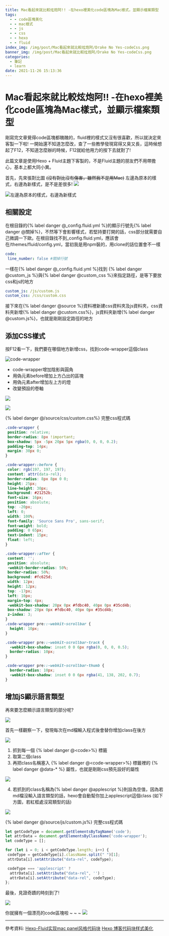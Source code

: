 ```yaml
---
title: Mac看起來就比較炫炮阿!! -在hexo裡美化code區塊為Mac樣式，並顯示檔案類型
tags:
  - - code區塊美化
  - - mac樣式
  - - js
  - - css
  - - hexo
  - - fluid
index_img: /img/post/Mac看起來就比較炫炮阿/Drake No Yes-codeCss.png
banner_img: /img/post/Mac看起來就比較炫炮阿/Drake No Yes-codeCss.png
categories:
  - 筆記
  - learn
date: 2021-11-26 15:13:36
---
```



# Mac看起來就比較炫炮阿!! -在hexo裡美化code區塊為Mac樣式，並顯示檔案類型

剛寫完文章覺得code區塊都醜醜的，fluid裡的樣式又沒有很喜歡，所以就決定來客製一下啦! 一開始還不知道怎麼改，查了一些教學發現寫得又臭又長，這時候想起了F12，不知道怎麼辦的時候，F12就給他用力的按下去就對了!

此篇文章是使用Hexo + Fluid主題下客製的，不是Fluid主題的朋友們不用帶擔心，基本上都大同小異。

首先，先來張對比圖 ~~(沒有對比沒有傷害，雖然我不是用Mac)~~
左邊為原本的樣式，右邊為新樣式，是不是差很多! <img src="/sticker/happyEyes.gif" class="sticker"/> 

![左邊為原本的樣式，右邊為新樣式](/img/post/Mac看起來就比較炫炮阿/code對比圖.jpg)

## 相關設定

在根目錄的{% label danger @_config.fluid.yml %}的顯示行號先{% label danger @關掉%}，不然等下會影響樣式，若堅持要打開的話，css部分就需要自己微調一下歐。在根目錄找不到_config.fluid.yml，應該會在/themes/fluid/config.yml，當初我是用npm裝的，用clone的話位置會不一樣

```yaml
code:
 line_number: false #關掉行號
```

一樣在{% label danger @_config.fluid.yml %}找到  {% label danger @custom_js %}與{% label danger @custom_css %}來指定路徑，是等下要放css和js的地方

```yaml
custom_js: /js/custom.js
custom_css: /css/custom.css
```

接下來在{% label danger @source %}資料裡新建css資料夾及js資料夾，css資料夾新增{% label danger @custom.css%}，js資料夾新增{% label danger @custom.js%}，也就是剛剛設定路徑的地方

## 添加CSS樣式

按F12看一下，我們要在哪個地方新增css，找到code-wrapper這個class

![code-wrapper](/img/post/Mac看起來就比較炫炮阿/css-1.jpg)

- code-wrapper增加陰影與圓角
- 用偽元素before增加上方凸出的區塊
- 用偽元素after增加左上方的燈
- 改變預設的卷軸

![](/img/post/Mac看起來就比較炫炮阿/css-2.jpg)

![](/img/post/Mac看起來就比較炫炮阿/css-3.jpg)

  {% label danger @/source/css/custom.css%} 完整css程式碼

```css
.code-wrapper {
 position: relative;
 border-radius: 8px !important;
 box-shadow: 5px -5px 20px 5px rgba(0, 0, 0, 0.2);
 padding-top: 14px;
 margin: 30px 0;
}

.code-wrapper::before {
 color: rgb(197, 197, 197);
 content: attr(data-rel);
 border-radius: 8px 8px 0 0;
 height: 25px;
 line-height: 30px;
 background: #21252b;
 font-size: 16px;
 position: absolute;
 top: -20px;
 left: 0;
 width: 100%;
 font-family: 'Source Sans Pro', sans-serif;
 font-weight: bold;
 padding: 0 65px;
 text-indent: 15px;
 float: left;
}

.code-wrapper::after {
 content: '';
 position: absolute;
 -webkit-border-radius: 50%;
 border-radius: 50%;
 background: #fc625d;
 width: 12px;
 height: 12px;
 top: -17px;
 left: 10px;
 margin-top: 4px;
 -webkit-box-shadow: 20px 0px #fdbc40, 40px 0px #35cd4b;
 box-shadow: 20px 0px #fdbc40, 40px 0px #35cd4b;
 z-index: 3;
}
.code-wrapper pre::-webkit-scrollbar {
  height: 10px;
}

.code-wrapper pre::-webkit-scrollbar-track {
  -webkit-box-shadow: inset 0 0 6px rgba(0, 0, 0, 0.5);
  border-radius: 10px;
}

.code-wrapper pre::-webkit-scrollbar-thumb {
  border-radius: 10px;
  -webkit-box-shadow: inset 0 0 6px rgba(41, 138, 202, 0.7);
}
```



## 增加jS顯示語言類型

再來要怎麼顯示語言類型的部分呢?

![](/img/post/Mac看起來就比較炫炮阿/css-5.jpg)

首先一樣觀察一下，發現每次在md檔輸入程式後會替你增加class在後方

![](/img/post/Mac看起來就比較炫炮阿/css-4.jpg)

1. 抓到每一個 {% label danger @&lt;code&gt;%} 標籤
2. 取第二個class
3. 再把class名稱塞入 {% label danger @&lt;code-wrapper&gt;%} 標籤裡的 {% label danger @data-* %} 屬性，也就是剛剛css預先設好的屬性

![](/img/post/Mac看起來就比較炫炮阿/css-7.jpg)

4. 若抓到的class名稱為{% label danger @applescript %}則設為空值，因為若md檔沒輸入語言類型的話，hexo會自動幫你加上applescript這個class (如下方圖，若紅框處沒寫類型的話)

 ![](/img/post/Mac看起來就比較炫炮阿/css-6.jpg)

  {% label danger @/source/js/custom.js%} 完整css程式碼

```javascript
let getCodeType = document.getElementsByTagName('code');
let attrData = document.getElementsByClassName('code-wrapper');
let codeType = [];

for (let i = 0; i < getCodeType.length; i++) {
 codeType = getCodeType[i].className.split(" ")[1];
 attrData[i].setAttribute("data-rel", codeType);

 codeType === 'applescript' ?
  attrData[i].setAttribute("data-rel", '') :
  attrData[i].setAttribute("data-rel", codeType);
};
```

最後，見證奇蹟的時刻到了! 

<img src="/sticker/Do Re Mi So.jpg" class="sticker" style="max-height: 200px;"/>

你就擁有一個漂亮的code區塊啦 ~ ~ ~ <img src="/sticker/hero.gif" class="sticker" />

  ------
  
  參考資料: 
  [Hexo-Fluid实现mac panel风格代码块](https://tomorrow505.xyz/Hexo-Fluid%E5%AE%9E%E7%8E%B0mac-panel%E9%A3%8E%E6%A0%BC%E4%BB%A3%E7%A0%81%E5%9D%97/)
  [Hexo 博客代码块样式美化](https://zhuanlan.zhihu.com/p/124888459)
